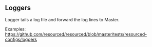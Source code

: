 ## Loggers

Logger tails a log file and forward the log lines to Master.

Examples: https://github.com/resourced/resourced/blob/master/tests/resourced-configs/loggers
